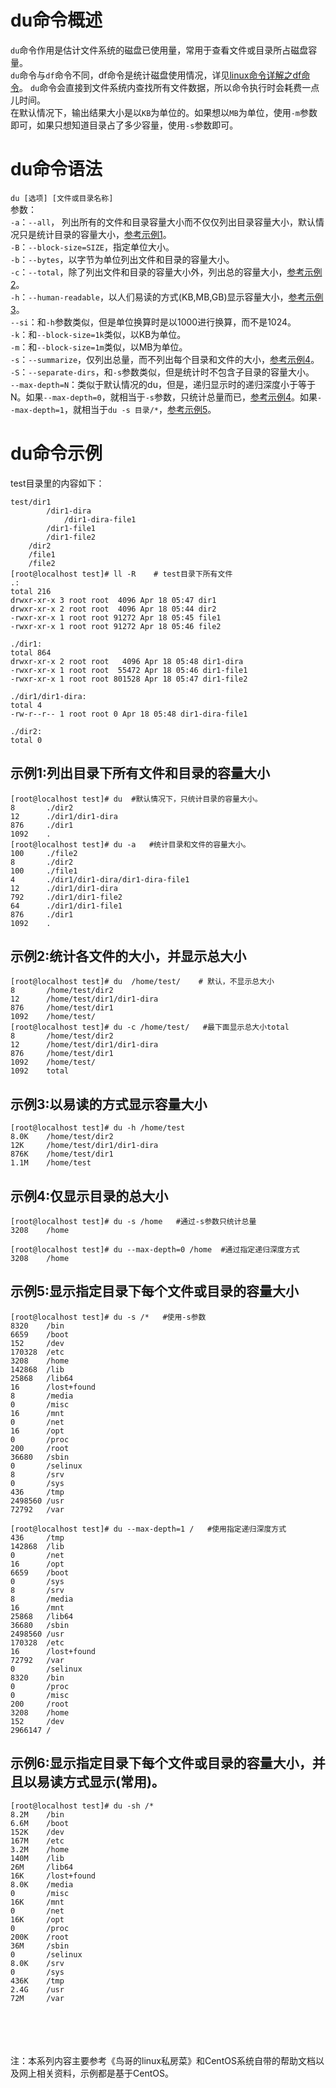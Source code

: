 # du命令概述
`du`命令作用是估计文件系统的磁盘已使用量，常用于查看文件或目录所占磁盘容量。  
`du`命令与`df`命令不同，df命令是统计磁盘使用情况，详见[linux命令详解之df命令](http://blog.csdn.net/gnail_oug/article/details/70217446)。
`du`命令会直接到文件系统内查找所有文件数据，所以命令执行时会耗费一点儿时间。  
在默认情况下，输出结果大小是以`KB`为单位的。如果想以`MB`为单位，使用`-m`参数即可，如果只想知道目录占了多少容量，使用`-s`参数即可。  

# du命令语法
`du [选项] [文件或目录名称]`  
参数：  
`-a`：`--all`， 列出所有的文件和目录容量大小而不仅仅列出目录容量大小，默认情况只是统计目录的容量大小，[参考示例1](#exp1)。  
`-B`：`--block-size=SIZE`，指定单位大小。  
`-b`：`--bytes`，以字节为单位列出文件和目录的容量大小。  
`-c`：`--total`，除了列出文件和目录的容量大小外，列出总的容量大小，[参考示例2](#exp2)。  
`-h`：`--human-readable`，以人们易读的方式(KB,MB,GB)显示容量大小，[参考示例3](#exp3)。  
`--si`：和`-h`参数类似，但是单位换算时是以1000进行换算，而不是1024。  
`-k`：和`--block-size=1k`类似，以KB为单位。  
`-m`：和`--block-size=1m`类似，以MB为单位。  
`-s`：`--summarize`，仅列出总量，而不列出每个目录和文件的大小，[参考示例4](#exp4)。  
`-S`：`--separate-dirs`，和`-s`参数类似，但是统计时不包含子目录的容量大小。  
`--max-depth=N`：类似于默认情况的du，但是，递归显示时的递归深度小于等于N。如果`--max-depth=0`，就相当于`-s`参数，只统计总量而已，[参考示例4](#exp4)。如果`--max-depth=1`，就相当于`du -s 目录/*`，[参考示例5](#exp5)。


# du命令示例
test目录里的内容如下：
```
test/dir1
		/dir1-dira
			/dir1-dira-file1
		/dir1-file1
		/dir1-file2
	/dir2
	/file1
	/file2
[root@localhost test]# ll -R    # test目录下所有文件
.:
total 216
drwxr-xr-x 3 root root  4096 Apr 18 05:47 dir1
drwxr-xr-x 2 root root  4096 Apr 18 05:44 dir2
-rwxr-xr-x 1 root root 91272 Apr 18 05:45 file1
-rwxr-xr-x 1 root root 91272 Apr 18 05:46 file2

./dir1:
total 864
drwxr-xr-x 2 root root   4096 Apr 18 05:48 dir1-dira
-rwxr-xr-x 1 root root  55472 Apr 18 05:46 dir1-file1
-rwxr-xr-x 1 root root 801528 Apr 18 05:47 dir1-file2

./dir1/dir1-dira:
total 4
-rw-r--r-- 1 root root 0 Apr 18 05:48 dir1-dira-file1

./dir2:
total 0
```
## <span id="exp1"> </span>示例1:列出目录下所有文件和目录的容量大小
```
[root@localhost test]# du  #默认情况下，只统计目录的容量大小。
8       ./dir2
12      ./dir1/dir1-dira
876     ./dir1
1092    .
[root@localhost test]# du -a   #统计目录和文件的容量大小。
100     ./file2
8       ./dir2
100     ./file1
4       ./dir1/dir1-dira/dir1-dira-file1
12      ./dir1/dir1-dira
792     ./dir1/dir1-file2
64      ./dir1/dir1-file1
876     ./dir1
1092    .
```

## <span id="exp2"> </span>示例2:统计各文件的大小，并显示总大小
```
[root@localhost test]# du  /home/test/    # 默认，不显示总大小
8       /home/test/dir2
12      /home/test/dir1/dir1-dira
876     /home/test/dir1
1092    /home/test/
[root@localhost test]# du -c /home/test/   #最下面显示总大小total
8       /home/test/dir2
12      /home/test/dir1/dir1-dira
876     /home/test/dir1
1092    /home/test/
1092    total
```
## <span id="exp3"> </span>示例3:以易读的方式显示容量大小
```
[root@localhost test]# du -h /home/test
8.0K    /home/test/dir2
12K     /home/test/dir1/dir1-dira
876K    /home/test/dir1
1.1M    /home/test
```  
## <span id="exp4"> </span>示例4:仅显示目录的总大小
```
[root@localhost test]# du -s /home   #通过-s参数只统计总量
3208    /home

[root@localhost test]# du --max-depth=0 /home  #通过指定递归深度方式
3208    /home
```
## <span id="exp5"> </span>示例5:显示指定目录下每个文件或目录的容量大小
```
[root@localhost test]# du -s /*   #使用-s参数
8320    /bin
6659    /boot
152     /dev
170328  /etc
3208    /home
142868  /lib
25868   /lib64
16      /lost+found
8       /media
0       /misc
16      /mnt
0       /net
16      /opt
0       /proc
200     /root
36680   /sbin
0       /selinux
8       /srv
0       /sys
436     /tmp
2498560 /usr
72792   /var

[root@localhost test]# du --max-depth=1 /   #使用指定递归深度方式
436     /tmp
142868  /lib
0       /net
16      /opt
6659    /boot
0       /sys
8       /srv
8       /media
16      /mnt
25868   /lib64
36680   /sbin
2498560 /usr
170328  /etc
16      /lost+found
72792   /var
0       /selinux
8320    /bin
0       /proc
0       /misc
200     /root
3208    /home
152     /dev
2966147 /
```

## <span id="exp6"> </span>示例6:显示指定目录下每个文件或目录的容量大小，并且以易读方式显示(常用)。
```
[root@localhost test]# du -sh /*
8.2M    /bin
6.6M    /boot
152K    /dev
167M    /etc
3.2M    /home
140M    /lib
26M     /lib64
16K     /lost+found
8.0K    /media
0       /misc
16K     /mnt
0       /net
16K     /opt
0       /proc
200K    /root
36M     /sbin
0       /selinux
8.0K    /srv
0       /sys
436K    /tmp
2.4G    /usr
72M     /var
```




<br><br><br><br>
注：本系列内容主要参考《鸟哥的linux私房菜》和CentOS系统自带的帮助文档以及网上相关资料，示例都是基于CentOS。






















